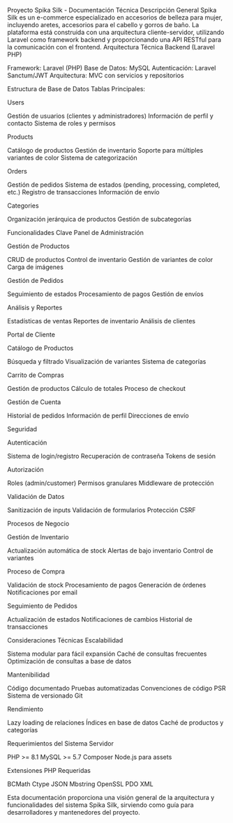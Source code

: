 Proyecto Spika Silk - Documentación Técnica
Descripción General
Spika Silk es un e-commerce especializado en accesorios de belleza para mujer, incluyendo aretes, accesorios para el cabello y gorros de baño. La plataforma está construida con una arquitectura cliente-servidor, utilizando Laravel como framework backend y proporcionando una API RESTful para la comunicación con el frontend.
Arquitectura Técnica
Backend (Laravel PHP)

Framework: Laravel (PHP)
Base de Datos: MySQL
Autenticación: Laravel Sanctum/JWT
Arquitectura: MVC con servicios y repositorios

Estructura de Base de Datos
Tablas Principales:

Users

Gestión de usuarios (clientes y administradores)
Información de perfil y contacto
Sistema de roles y permisos

Products

Catálogo de productos
Gestión de inventario
Soporte para múltiples variantes de color
Sistema de categorización

Orders

Gestión de pedidos
Sistema de estados (pending, processing, completed, etc.)
Registro de transacciones
Información de envío

Categories

Organización jerárquica de productos
Gestión de subcategorías

Funcionalidades Clave
Panel de Administración

Gestión de Productos

CRUD de productos
Control de inventario
Gestión de variantes de color
Carga de imágenes

Gestión de Pedidos

Seguimiento de estados
Procesamiento de pagos
Gestión de envíos

Análisis y Reportes

Estadísticas de ventas
Reportes de inventario
Análisis de clientes

Portal de Cliente

Catálogo de Productos

Búsqueda y filtrado
Visualización de variantes
Sistema de categorías

Carrito de Compras

Gestión de productos
Cálculo de totales
Proceso de checkout

Gestión de Cuenta

Historial de pedidos
Información de perfil
Direcciones de envío

Seguridad

Autenticación

Sistema de login/registro
Recuperación de contraseña
Tokens de sesión

Autorización

Roles (admin/customer)
Permisos granulares
Middleware de protección

Validación de Datos

Sanitización de inputs
Validación de formularios
Protección CSRF

Procesos de Negocio

Gestión de Inventario

Actualización automática de stock
Alertas de bajo inventario
Control de variantes

Proceso de Compra

Validación de stock
Procesamiento de pagos
Generación de órdenes
Notificaciones por email

Seguimiento de Pedidos

Actualización de estados
Notificaciones de cambios
Historial de transacciones

Consideraciones Técnicas
Escalabilidad

Sistema modular para fácil expansión
Caché de consultas frecuentes
Optimización de consultas a base de datos

Mantenibilidad

Código documentado
Pruebas automatizadas
Convenciones de código PSR
Sistema de versionado Git

Rendimiento

Lazy loading de relaciones
Índices en base de datos
Caché de productos y categorías

Requerimientos del Sistema
Servidor

PHP >= 8.1
MySQL >= 5.7
Composer
Node.js para assets

Extensiones PHP Requeridas

BCMath
Ctype
JSON
Mbstring
OpenSSL
PDO
XML

Esta documentación proporciona una visión general de la arquitectura y funcionalidades del sistema Spika Silk, sirviendo como guía para desarrolladores y mantenedores del proyecto.
